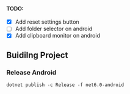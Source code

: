 ﻿#### TODO:
- [X] Add reset settings button
- [ ] Add folder selector on android
- [X] Add clipboard monitor on android

## Buidilng Project

### Release Android

``` dotnet publish -c Release -f net6.0-android ```